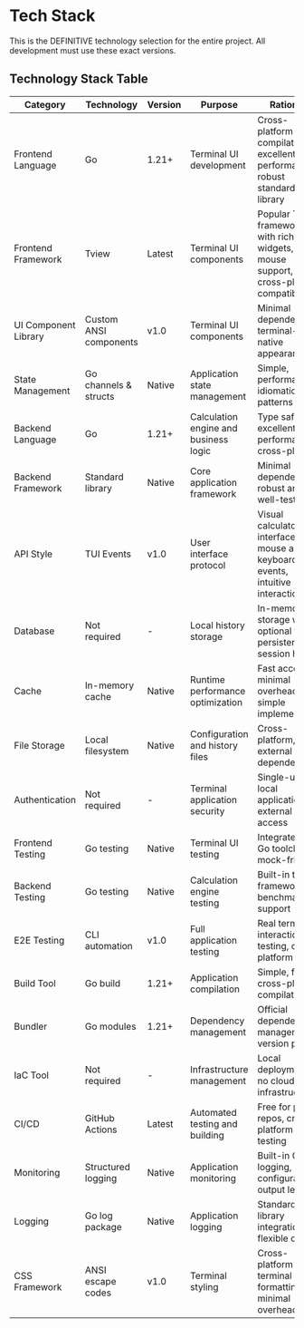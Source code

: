 # Tech Stack

This is the DEFINITIVE technology selection for the entire project. All development must use these exact versions.

## Technology Stack Table

| Category | Technology | Version | Purpose | Rationale |
|----------|------------|---------|---------|-----------|
| Frontend Language | Go | 1.21+ | Terminal UI development | Cross-platform compilation, excellent performance, robust standard library |
| Frontend Framework | Tview | Latest | Terminal UI components | Popular TUI framework with rich widgets, mouse support, and cross-platform compatibility |
| UI Component Library | Custom ANSI components | v1.0 | Terminal UI components | Minimal dependencies, terminal-native appearance |
| State Management | Go channels & structs | Native | Application state management | Simple, performant, idiomatic Go patterns |
| Backend Language | Go | 1.21+ | Calculation engine and business logic | Type safety, excellent performance, cross-platform |
| Backend Framework | Standard library | Native | Core application framework | Minimal dependencies, robust and well-tested |
| API Style | TUI Events | v1.0 | User interface protocol | Visual calculator interface with mouse and keyboard events, intuitive interaction |
| Database | Not required | - | Local history storage | In-memory storage with optional file persistence for session history |
| Cache | In-memory cache | Native | Runtime performance optimization | Fast access, minimal overhead, simple implementation |
| File Storage | Local filesystem | Native | Configuration and history files | Cross-platform, no external dependencies |
| Authentication | Not required | - | Terminal application security | Single-user local application, no external access |
| Frontend Testing | Go testing | Native | Terminal UI testing | Integrated with Go toolchain, mock-friendly |
| Backend Testing | Go testing | Native | Calculation engine testing | Built-in testing framework, benchmarking support |
| E2E Testing | CLI automation | v1.0 | Full application testing | Real terminal interaction testing, cross-platform |
| Build Tool | Go build | 1.21+ | Application compilation | Simple, fast, cross-platform compilation |
| Bundler | Go modules | 1.21+ | Dependency management | Official dependency management, version pinning |
| IaC Tool | Not required | - | Infrastructure management | Local deployment, no cloud infrastructure |
| CI/CD | GitHub Actions | Latest | Automated testing and building | Free for public repos, cross-platform testing |
| Monitoring | Structured logging | Native | Application monitoring | Built-in Go logging, configurable output levels |
| Logging | Go log package | Native | Application logging | Standard library integration, flexible output |
| CSS Framework | ANSI escape codes | v1.0 | Terminal styling | Cross-platform terminal formatting, minimal overhead |
